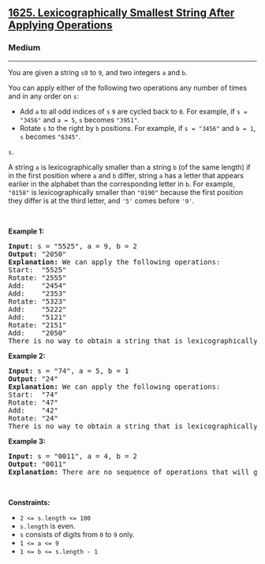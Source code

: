 <h2><a href="https://leetcode.com/problems/lexicographically-smallest-string-after-applying-operations/">1625. Lexicographically Smallest String After Applying Operations</a></h2><h3>Medium</h3><hr><div><p><font papago-translate="cached" papago-id="14">You are given a string </font><code>s</code><code>0</code><font papago-translate="cached" papago-id="16"> to </font><code>9</code><font papago-translate="cached" papago-id="17">, and two integers </font><code>a</code><font papago-translate="cached" papago-id="18"> and </font><code>b</code><font papago-translate="cached" papago-id="19">.</font></p>

<p><font papago-translate="cached" papago-id="20">You can apply either of the following two operations any number of times and in any order on </font><code>s</code><font papago-translate="cached" papago-id="21">:</font></p>

<ul>
	<li><font papago-translate="cached" papago-id="22">Add </font><code>a</code><font papago-translate="cached" papago-id="23"> to all odd indices of </font><code>s</code> <code>9</code><font papago-translate="cached" papago-id="25"> are cycled back to </font><code>0</code><font papago-translate="cached" papago-id="26">. For example, if </font><code>s = "3456"</code><font papago-translate="cached" papago-id="27"> and </font><code>a = 5</code><font papago-translate="cached" papago-id="28">, </font><code>s</code><font papago-translate="cached" papago-id="29"> becomes </font><code>"3951"</code><font papago-translate="cached" papago-id="30">.</font></li>
	<li><font papago-translate="cached" papago-id="31">Rotate </font><code>s</code><font papago-translate="cached" papago-id="32"> to the right by </font><code>b</code><font papago-translate="cached" papago-id="33"> positions. For example, if </font><code>s = "3456"</code><font papago-translate="cached" papago-id="34"> and </font><code>b = 1</code><font papago-translate="cached" papago-id="35">, </font><code>s</code><font papago-translate="cached" papago-id="36"> becomes </font><code>"6345"</code><font papago-translate="cached" papago-id="37">.</font></li>
</ul>

<p> <code>s</code><font papago-translate="cached" papago-id="39">.</font></p>

<p><font papago-translate="cached" papago-id="40">A string </font><code>a</code><font papago-translate="cached" papago-id="41"> is lexicographically smaller than a string </font><code>b</code><font papago-translate="cached" papago-id="42"> (of the same length) if in the first position where </font><code>a</code><font papago-translate="cached" papago-id="43"> and </font><code>b</code><font papago-translate="cached" papago-id="44"> differ, string </font><code>a</code><font papago-translate="cached" papago-id="45"> has a letter that appears earlier in the alphabet than the corresponding letter in </font><code>b</code><font papago-translate="cached" papago-id="46">. For example, </font><code>"0158"</code><font papago-translate="cached" papago-id="47"> is lexicographically smaller than </font><code>"0190"</code><font papago-translate="cached" papago-id="48"> because the first position they differ is at the third letter, and </font><code>'5'</code><font papago-translate="cached" papago-id="49"> comes before </font><code>'9'</code><font papago-translate="cached" papago-id="50">.</font></p>

<p>&nbsp;</p>
<p><strong papago-id="51" papago-translate="translated">Example 1:</strong></p>

<pre papago-id="52" papago-translate="cached"><strong papago-id="52-0">Input:</strong> s = "5525", a = 9, b = 2
<strong papago-id="52-2">Output:</strong> "2050"
<strong papago-id="52-4">Explanation:</strong> We can apply the following operations:
Start:  "5525"
Rotate: "2555"
Add:    "2454"
Add:    "2353"
Rotate: "5323"
Add:    "5222"
Add:    "5121"
Rotate: "2151"
​​​​​​​Add:    "2050"​​​​​​​​​​​​
There is no way to obtain a string that is lexicographically smaller then "2050".
</pre>

<p><strong>Example 2:</strong></p>

<pre><strong>Input:</strong> s = "74", a = 5, b = 1
<strong>Output:</strong> "24"
<strong>Explanation:</strong> We can apply the following operations:
Start:  "74"
Rotate: "47"
​​​​​​​Add:    "42"
​​​​​​​Rotate: "24"​​​​​​​​​​​​
There is no way to obtain a string that is lexicographically smaller then "24".
</pre>

<p><strong>Example 3:</strong></p>

<pre><strong>Input:</strong> s = "0011", a = 4, b = 2
<strong>Output:</strong> "0011"
<strong>Explanation:</strong> There are no sequence of operations that will give us a lexicographically smaller string than "0011".
</pre>

<p>&nbsp;</p>
<p><strong>Constraints:</strong></p>

<ul>
	<li><code>2 &lt;= s.length &lt;= 100</code></li>
	<li><code>s.length</code><font papago-translate="translated" papago-id="37"> is even.</font></li>
	<li><code>s</code><font papago-translate="translated" papago-id="38"> consists of digits from </font><code>0</code><font papago-translate="translated" papago-id="39"> to </font><code>9</code><font papago-translate="translated" papago-id="40"> only.</font></li>
	<li><code>1 &lt;= a &lt;= 9</code></li>
	<li><code>1 &lt;= b &lt;= s.length - 1</code></li>
</ul>
</div>